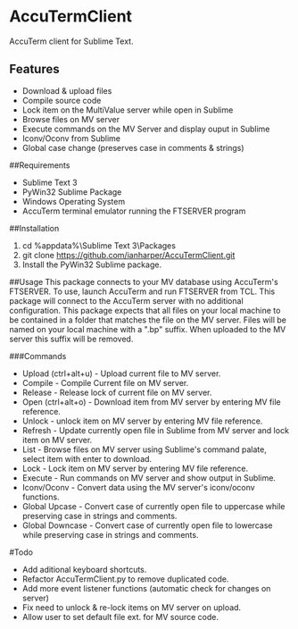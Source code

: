 # AccuTermClient

AccuTerm client for Sublime Text.

## Features 
* Download & upload files
* Compile source code
* Lock item on the MultiValue server while open in Sublime
* Browse files on MV server
* Execute commands on the MV Server and display ouput in Sublime
* Iconv/Oconv from Sublime
* Global case change (preserves case in comments & strings)

##Requirements
* Sublime Text 3
* PyWin32 Sublime Package
* Windows Operating System
* AccuTerm terminal emulator running the FTSERVER program

##Installation
1. cd %appdata%\Sublime Text 3\Packages
2. git clone https://github.com/ianharper/AccuTermClient.git
3. Install the PyWin32 Sublime package.

##Usage
This package connects to your MV database using AccuTerm's FTSERVER. To use, launch AccuTerm and run FTSERVER from TCL. This package will connect to the AccuTerm server with no additional configuration. This package expects that all files on your local machine to be contained in a folder that matches the file on the MV server. Files will be named on your local machine with a ".bp" suffix. When uploaded to the MV server this suffix will be removed. 

###Commands
* Upload (ctrl+alt+u) - Upload current file to MV server.
* Compile - Compile Current file on MV server.
* Release - Release lock of current file on MV server.
* Open (ctrl+alt+o) - Download item from MV server by entering MV file reference.
* Unlock - unlock item on MV server by entering MV file reference.
* Refresh - Update currently open file in Sublime from MV server and lock item on MV server.
* List - Browse files on MV server using Sublime's command palate, select item with enter to download. 
* Lock - Lock item on MV server by entering MV file reference.
* Execute - Run commands on MV server and show output in Sublime.
* Iconv/Oconv - Convert data using the MV server's iconv/oconv functions.
* Global Upcase - Convert case of currently open file to uppercase while preserving case in strings and comments.
* Global Downcase - Convert case of currently open file to lowercase while preserving case in strings and comments.

#Todo
* Add aditional keyboard shortcuts.
* Refactor AccuTermClient.py to remove duplicated code.
* Add more event listener functions (automatic check for changes on server)
* Fix need to unlock & re-lock items on MV server on upload.
* Allow user to set default file ext. for MV source code.


